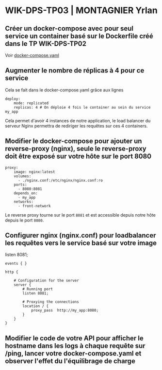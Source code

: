 # WIK-DPS-TP03 | MONTAGNIER Yrlan

## Créer un docker-compose avec pour seul service un container basé sur le Dockerfile créé dans le TP WIK-DPS-TP02
Voir [docker-compose.yaml](./docker-compose.yaml)

## Augmenter le nombre de réplicas à 4 pour ce service
Cela se fait dans le docker-compose.yaml grâce aux lignes 
```
deploy:
    mode: replicated
    replicas: 4 # On déploie 4 fois le container au sein du service my_app
```
Cela permet d'avoir 4 instances de notre application, le load balancer du serveur Nginx permettra de rediriger les requêtes sur ces 4 containers.
## Modifier le docker-compose pour ajouter un reverse-proxy (nginx), seule le reverse-proxy doit être exposé sur votre hôte sur le port 8080
```
proxy:
    image: nginx:latest
    volumes:
      - ./nginx.conf:/etc/nginx/nginx.conf:ro
    ports:
      - 8080:8081
    depends_on: 
      - my_app
    networks:
      - front-network
```
Le reverse proxy tourne sur le port `8081` et est accessible depuis notre hôte depuis le port `8080`.
## Configurer nginx (nginx.conf) pour loadbalancer les requêtes vers le service basé sur votre image
listen 8081;
```
events { }

http {

    # Configuration for the server
    server {
        # Running port
        listen 8081;

        # Proxying the connections
        location / {
            proxy_pass  http://my_app:8080;
        }
    }
}
```
## Modifier le code de votre API pour afficher le hostname dans les logs à chaque requête sur /ping, lancer votre docker-compose.yaml et observer l'effet du l'équilibrage de charge